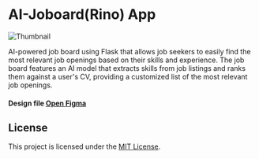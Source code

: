 # AI-Joboard(Rino) App
![Thumbnail](https://i.imgur.com/EvOMmCO.png)

AI-powered job board using Flask that allows job seekers to easily find the most relevant job
openings based on their skills and experience. The job board features an AI model that extracts skills from
job listings and ranks them against a user's CV, providing a customized list of the most relevant job openings.

#### Design file <a href="https://www.figma.com/file/n1V3dSSU35Whfu2f1Hhvtj/Job-Board-UI-(Rino)?type=design&node-id=0%3A1&mode=design&t=mTLzOgMwB4tzmVJV-1">Open Figma</a>

## License
This project is licensed under the [MIT License](LICENSE).
